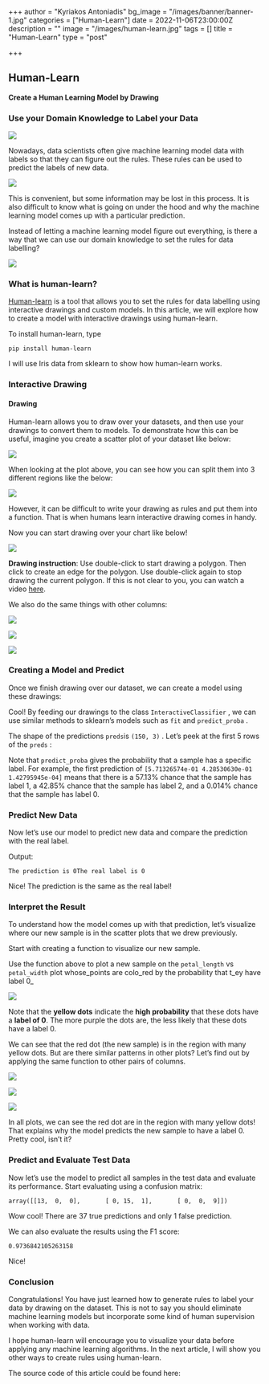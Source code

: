 +++
author = "Kyriakos Antoniadis"
bg_image = "/images/banner/banner-1.jpg"
categories = ["Human-Learn"]
date = 2022-11-06T23:00:00Z
description = ""
image = "/images/human-learn.jpg"
tags = []
title = "Human-Learn"
type = "post"

+++
## Human-Learn

**Create a Human Learning Model by Drawing**

### Use your Domain Knowledge to Label your Data

![](/images/1_aG1xWjuHYRDP7cBSKwWnHw.gif)

Nowadays, data scientists often give machine learning model data with labels so that they can figure out the rules. These rules can be used to predict the labels of new data.

![](/images/1_lAG4xlZWtRQcFkrt2dkoTg.webp)

This is convenient, but some information may be lost in this process. It is also difficult to know what is going on under the hood and why the machine learning model comes up with a particular prediction.

Instead of letting a machine learning model figure out everything, is there a way that we can use our domain knowledge to set the rules for data labelling?

![](/images/1_5NLMRismhkeXze-BdO5o0A.webp)

### What is human-learn?

[Human-learn](https://github.com/koaning/human-learn/) is a tool that allows you to set the rules for data labelling using interactive drawings and custom models. In this article, we will explore how to create a model with interactive drawings using human-learn.

To install human-learn, type

    pip install human-learn

I will use Iris data from sklearn to show how human-learn works.

### Interactive Drawing

#### Drawing

Human-learn allows you to draw over your datasets, and then use your drawings to convert them to models. To demonstrate how this can be useful, imagine you create a scatter plot of your dataset like below:

![](/images/1_C75bN2iFe8AqVN05XoTk1w.webp)

When looking at the plot above, you can see how you can split them into 3 different regions like the below:

![](/images/1_eMnFM9ceLquSPQIlLbuOqw.webp)

However, it can be difficult to write your drawing as rules and put them into a function. That is when humans learn interactive drawing comes in handy.

Now you can start drawing over your chart like below!

![](/images/1_aG1xWjuHYRDP7cBSKwWnHw.gif)

**Drawing instruction**: Use double-click to start drawing a polygon. Then click to create an edge for the polygon. Use double-click again to stop drawing the current polygon. If this is not clear to you, you can watch a video [here](https://www.loom.com/share/5f622a6c40504f2094f4b472fe2b04d0).

We also do the same things with other columns:

![](/images/1_SunRl4nEdKiT173hM2qmeg.gif)

![](/images/1_IaRVbTP-D8y7vv-9xghUoQ.gif)

![](/images/1_SKQDEhqDNdaWkoK680AUw.gif)

### Creating a Model and Predict

Once we finish drawing over our dataset, we can create a model using these drawings:

Cool! By feeding our drawings to the class `InteractiveClassifier` , we can use similar methods to sklearn’s models such as `fit` and `predict_proba` .

The shape of the predictions `preds`is `(150, 3)` . Let’s peek at the first 5 rows of the `preds` :

Note that `predict_proba` gives the probability that a sample has a specific label. For example, the first prediction of `[5.71326574e-01 4.28530630e-01 1.42795945e-04]` means that there is a 57.13% chance that the sample has label 1, a 42.85% chance that the sample has label 2, and a 0.014% chance that the sample has label 0.

### Predict New Data

Now let’s use our model to predict new data and compare the prediction with the real label.

Output:

    The prediction is 0The real label is 0

Nice! The prediction is the same as the real label!

### Interpret the Result

To understand how the model comes up with that prediction, let’s visualize where our new sample is in the scatter plots that we drew previously.

Start with creating a function to visualize our new sample.

Use the function above to plot a new sample on the `petal_length` vs `petal_width` plot whose_points are colo_red by the probability that t_ey have label 0_

![](/images/1_TWiLM1N-yXsetittXBxJ1Q.gif)

Note that the **yellow dots** indicate the **high probability** that these dots have a **label of 0**. The more purple the dots are, the less likely that these dots have a label 0.

We can see that the red dot (the new sample) is in the region with many yellow dots. But are there similar patterns in other plots? Let’s find out by applying the same function to other pairs of columns.

![](/images/1_kATnN0TD0bZcQ3yi0m2dg.gif)

![](/images/1_s7EFcEElMbz0QnTksd8DnQ.gif)

![](/images/1_h3bE7gJ4wj-Zrkasou7bKA.gif)

In all plots, we can see the red dot are in the region with many yellow dots! That explains why the model predicts the new sample to have a label 0. Pretty cool, isn’t it?

### Predict and Evaluate Test Data

Now let’s use the model to predict all samples in the test data and evaluate its performance. Start evaluating using a confusion matrix:

    array([[13,  0,  0],       [ 0, 15,  1],       [ 0,  0,  9]])

Wow cool! There are 37 true predictions and only 1 false prediction.

We can also evaluate the results using the F1 score:

    0.9736842105263158

Nice!

### Conclusion

Congratulations! You have just learned how to generate rules to label your data by drawing on the dataset. This is not to say you should eliminate machine learning models but incorporate some kind of human supervision when working with data.

I hope human-learn will encourage you to visualize your data before applying any machine learning algorithms. In the next article, I will show you other ways to create rules using human-learn.

The source code of this article could be found here: